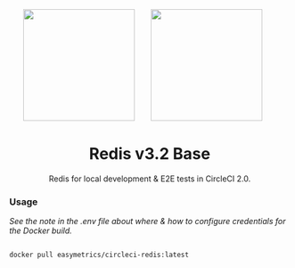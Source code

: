 <div align="center">
  <img width="200" height="200"
    src="https://cdn.worldvectorlogo.com/logos/nginx.svg">
  <a href="https://github.com/easymetrics">
    <img width="200" height="200" vspace="" hspace="25"
      src="https://cdn.worldvectorlogo.com/logos/easymetrics-inc.svg">
  </a>
  <h1>Redis v3.2 Base</h1>
  <p>Redis for local development & E2E tests in CircleCI 2.0.<p>
</div>

### Usage
_See the note in the .env file about where & how to configure credentials for the Docker build._

```bash

docker pull easymetrics/circleci-redis:latest

```
